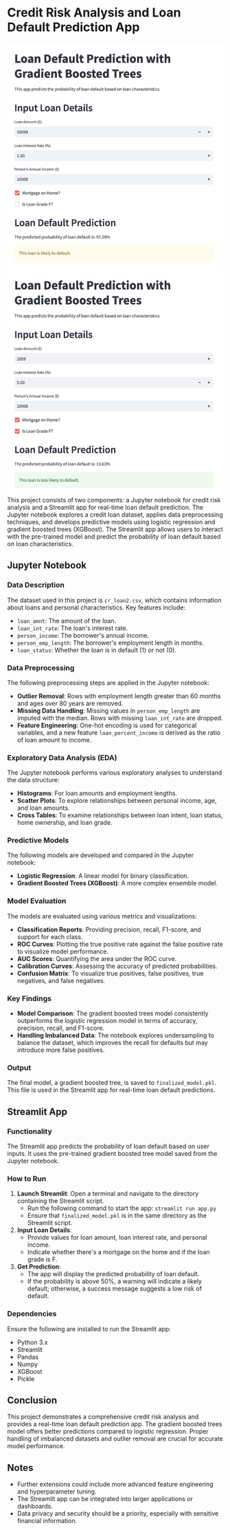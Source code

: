 # Credit Risk Analysis and Loan Default Prediction App
![](https://github.com/abh2050/creditriskcomodeling/blob/main/pic1.png)
![](https://github.com/abh2050/creditriskcomodeling/blob/main/pic3.png)
This project consists of two components: a Jupyter notebook for credit risk analysis and a Streamlit app for real-time loan default prediction. The Jupyter notebook explores a credit loan dataset, applies data preprocessing techniques, and develops predictive models using logistic regression and gradient boosted trees (XGBoost). The Streamlit app allows users to interact with the pre-trained model and predict the probability of loan default based on loan characteristics.

## Jupyter Notebook
### Data Description
The dataset used in this project is `cr_loan2.csv`, which contains information about loans and personal characteristics. Key features include:
- `loan_amnt`: The amount of the loan.
- `loan_int_rate`: The loan's interest rate.
- `person_income`: The borrower's annual income.
- `person_emp_length`: The borrower's employment length in months.
- `loan_status`: Whether the loan is in default (1) or not (0).

### Data Preprocessing
The following preprocessing steps are applied in the Jupyter notebook:
- **Outlier Removal**: Rows with employment length greater than 60 months and ages over 80 years are removed.
- **Missing Data Handling**: Missing values in `person_emp_length` are imputed with the median. Rows with missing `loan_int_rate` are dropped.
- **Feature Engineering**: One-hot encoding is used for categorical variables, and a new feature `loan_percent_income` is derived as the ratio of loan amount to income.

### Exploratory Data Analysis (EDA)
The Jupyter notebook performs various exploratory analyses to understand the data structure:
- **Histograms**: For loan amounts and employment lengths.
- **Scatter Plots**: To explore relationships between personal income, age, and loan amounts.
- **Cross Tables**: To examine relationships between loan intent, loan status, home ownership, and loan grade.

### Predictive Models
The following models are developed and compared in the Jupyter notebook:
- **Logistic Regression**: A linear model for binary classification.
- **Gradient Boosted Trees (XGBoost)**: A more complex ensemble model.

### Model Evaluation
The models are evaluated using various metrics and visualizations:
- **Classification Reports**: Providing precision, recall, F1-score, and support for each class.
- **ROC Curves**: Plotting the true positive rate against the false positive rate to visualize model performance.
- **AUC Scores**: Quantifying the area under the ROC curve.
- **Calibration Curves**: Assessing the accuracy of predicted probabilities.
- **Confusion Matrix**: To visualize true positives, false positives, true negatives, and false negatives.

### Key Findings
- **Model Comparison**: The gradient boosted trees model consistently outperforms the logistic regression model in terms of accuracy, precision, recall, and F1-score.
- **Handling Imbalanced Data**: The notebook explores undersampling to balance the dataset, which improves the recall for defaults but may introduce more false positives.

### Output
The final model, a gradient boosted tree, is saved to `finalized_model.pkl`. This file is used in the Streamlit app for real-time loan default predictions.

## Streamlit App
### Functionality
The Streamlit app predicts the probability of loan default based on user inputs. It uses the pre-trained gradient boosted tree model saved from the Jupyter notebook.

### How to Run
1. **Launch Streamlit**: Open a terminal and navigate to the directory containing the Streamlit script.
   - Run the following command to start the app: `streamlit run app.py`
   - Ensure that `finalized_model.pkl` is in the same directory as the Streamlit script.
2. **Input Loan Details**:
   - Provide values for loan amount, loan interest rate, and personal income.
   - Indicate whether there's a mortgage on the home and if the loan grade is F.
3. **Get Prediction**:
   - The app will display the predicted probability of loan default.
   - If the probability is above 50%, a warning will indicate a likely default; otherwise, a success message suggests a low risk of default.

### Dependencies
Ensure the following are installed to run the Streamlit app:
- Python 3.x
- Streamlit
- Pandas
- Numpy
- XGBoost
- Pickle

## Conclusion
This project demonstrates a comprehensive credit risk analysis and provides a real-time loan default prediction app. The gradient boosted trees model offers better predictions compared to logistic regression. Proper handling of imbalanced datasets and outlier removal are crucial for accurate model performance.

## Notes
- Further extensions could include more advanced feature engineering and hyperparameter tuning.
- The Streamlit app can be integrated into larger applications or dashboards.
- Data privacy and security should be a priority, especially with sensitive financial information.
